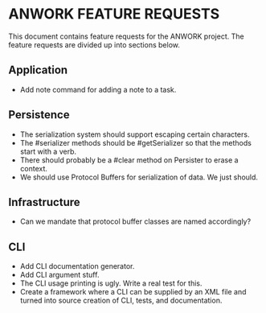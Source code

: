 # ANWORK FEATURE REQUESTS

This document contains feature requests for the ANWORK project. The feature requests are divided up
into sections below.

## Application
- Add note command for adding a note to a task.

## Persistence
- The serialization system should support escaping certain characters.
- The #serializer methods should be #getSerializer so that the methods start with
  a verb.
- There should probably be a #clear method on Persister to erase a context.
- We should use Protocol Buffers for serialization of data. We just should.

## Infrastructure
- Can we mandate that protocol buffer classes are named accordingly?

## CLI
- Add CLI documentation generator.
- Add CLI argument stuff.
- The CLI usage printing is ugly. Write a real test for this.
- Create a framework where a CLI can be supplied by an XML file and turned into
  source creation of CLI, tests, and documentation.
